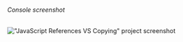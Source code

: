 ###### _Console screenshot_

!["JavaScript References VS Copying" project screenshot](https://i.postimg.cc/bdXBSV3B/js-r-vs-c.png)
